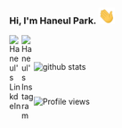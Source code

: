 ### Hi, I'm Haneul Park. <img src="https://github.com/ABSphreak/ABSphreak/blob/master/gifs/Hi.gif" width="30px">

  <a href="https://www.linkedin.com/in/hanulpark/">
    <img align="left" alt="Haneul's LinkdeIn" width="22px" src="https://cdn.jsdelivr.net/npm/simple-icons@v3/icons/linkedin.svg" />
  </a>
  <a href="https://www.instagram.com/ul7290/">
    <img align="left" alt="Haneul's Instagram" width="22px" src="https://cdn.jsdelivr.net/npm/simple-icons@v3/icons/instagram.svg" />
  </a>

<br>
<br>

![github stats](https://github-readme-stats.vercel.app/api?username=eeearl&show_icons=true&hide_border=true)

<br>

![Profile views](https://gpvc.arturio.dev/eeearl)
